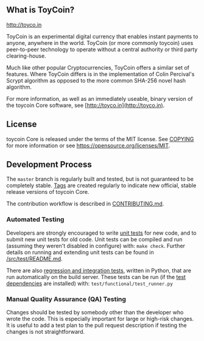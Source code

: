 What is ToyCoin?
----------------
http://toyco.in

ToyCoin is an experimental digital currency that enables instant payments to
anyone, anywhere in the world. ToyCoin (or more commonly toycoin) uses peer-to-peer 
technology to operate without a central authority or third party clearing-house.

Much like other popular Cryptocurrencies, ToyCoin offers a similar set of features.
Where ToyCoin differs is in the implementation of Colin Percival's Scrypt algorithm
as opposed to the more common SHA-256 novel hash algorithm. 

For more information, as well as an immediately useable, binary version of
the toycoin Core software, see [http://toyco.in](http://toyco.in).

License
-------

toycoin Core is released under the terms of the MIT license. See [COPYING](COPYING) for more
information or see https://opensource.org/licenses/MIT.

Development Process
-------------------

The `master` branch is regularly built and tested, but is not guaranteed to be
completely stable. [Tags](https://github.com/toycoin-project/toycoin/tags) are created
regularly to indicate new official, stable release versions of toycoin Core.

The contribution workflow is described in [CONTRIBUTING.md](CONTRIBUTING.md).


### Automated Testing

Developers are strongly encouraged to write [unit tests](src/test/README.md) for new code, and to
submit new unit tests for old code. Unit tests can be compiled and run
(assuming they weren't disabled in configure) with: `make check`. Further details on running
and extending unit tests can be found in [/src/test/README.md](/src/test/README.md).

There are also [regression and integration tests](/test), written
in Python, that are run automatically on the build server.
These tests can be run (if the [test dependencies](/test) are installed) with: `test/functional/test_runner.py`


### Manual Quality Assurance (QA) Testing

Changes should be tested by somebody other than the developer who wrote the
code. This is especially important for large or high-risk changes. It is useful
to add a test plan to the pull request description if testing the changes is
not straightforward.

